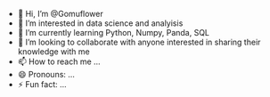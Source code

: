 - 👋 Hi, I’m @Gomuflower
- 👀 I’m interested in data science and analyisis
- 🌱 I’m currently learning Python, Numpy, Panda, SQL
- 💞️ I’m looking to collaborate with anyone interested in sharing their knowledge with me
- 📫 How to reach me ...
- 😄 Pronouns: ...
- ⚡ Fun fact: ...

<!---
Gomuflower/Gomuflower is a ✨ special ✨ repository because its `README.md` (this file) appears on your GitHub profile.
You can click the Preview link to take a look at your changes.
--->
